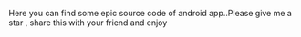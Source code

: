 Here you can find some epic source code of android app..Please give me a star , share this with your friend and enjoy